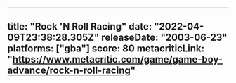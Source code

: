
---
title: "Rock 'N Roll Racing"
date: "2022-04-09T23:38:28.305Z"
releaseDate: "2003-06-23"
platforms: ["gba"]
score: 80
metacriticLink: "https://www.metacritic.com/game/game-boy-advance/rock-n-roll-racing"
---
